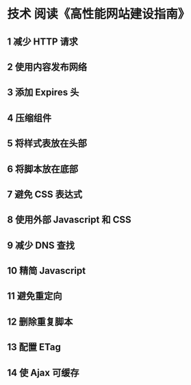 # 技术 阅读《高性能网站建设指南》

## 1 减少 HTTP 请求

## 2 使用内容发布网络

## 3 添加 Expires 头

## 4 压缩组件

## 5 将样式表放在头部

## 6 将脚本放在底部

## 7 避免 CSS 表达式

## 8 使用外部 Javascript 和 CSS

## 9 减少 DNS 查找

## 10 精简 Javascript

## 11 避免重定向

## 12 删除重复脚本

## 13 配置 ETag

## 14 使 Ajax 可缓存
